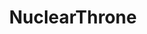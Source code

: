 ---
title: NuclearThrone
crosslinks:
- place
- Nuclear_Throne
- ireland
- livven
- gungodz
- marijuanaenthusiasts
- GameDeals
- '17'
- ntmods
- SonsOfTheVoid
- NTcirclejerk
- NTJerkCircle
- FuckBuffGators
- nocontext
- Sleepcycles
- Drama
- Pxlsspace
- AM2R
- Steam
- Oppression
---
